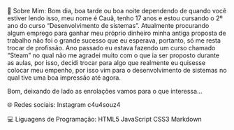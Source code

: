 💫 Sobre Mim:
Bom dia, boa tarde ou boa noite dependendo de quando você estiver lendo isso, meu nome é Cauã, tenho 17 anos e estou cursando o 2º ano do curso “Desenvolvimento de sistemas”.
Atualmente procurando algum emprego para ganhar meu próprio dinheiro minha antiga proposta de trabalho não foi o grande sucesso que eu esperava, portanto, só me resta trocar de profissão.
Ano passado eu estava fazendo um curso chamado “Steam” no qual não me agradei muito com o que ia ser proposto durante as aulas, por isso, decidi trocar para algo que realmente eu quisesse colocar meu empenho, por isso vim para o desenvolvimento de sistemas no qual tive uma boa impressão até agora.

Bom, deixando de lado as enrolações vamos para o que interessa…

🌐 Redes sociais:
Instagram
c4u4souz4

💻 Liguagens de Programação:
HTML5 JavaScript CSS3 Markdown




